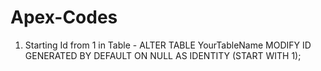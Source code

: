 # Apex-Codes

1) Starting Id from 1 in Table -
   ALTER TABLE YourTableName
   MODIFY ID GENERATED BY DEFAULT ON NULL AS IDENTITY
   (START WITH 1);
